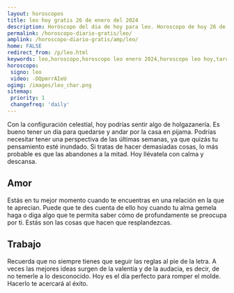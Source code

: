 ```yaml
---
layout: horoscopos
title: leo hoy gratis 26 de enero del 2024 
description: Horóscopo del dia de hoy para leo. Horoscopo de hoy 26 de enero del 2024. Las predicciones de amor, trabajo, vida personal gratis.
permalink: /horoscopo-diario-gratis/leo/
amplink: /horoscopo-diario-gratis/amp/leo/
home: FALSE
redirect_from: /p/leo.html
keywords: leo,horoscopo,horoscopo leo enero 2024,horoscopo leo hoy,tarot leo enero 2024,horoscopo leo,tarot leo hoy,horoscopo de hoy,horoscopo diario,tarot del amor,horoscopo de hoy leo,horoscopo diario del tarot, Horoscopo de hoy leo 26 de enero del 2024,horóscopo del día,signos zodiacales 2024, el horoscopo de hoy
horoscopo:
 signo: leo
 video: -DQpmrrAIeU
ogimg: /images/leo_char.png
sitemap:
 priority: 1
 changefreq: 'daily'
---
```



Con la configuración celestial, hoy podrías sentir algo de holgazanería. Es bueno tener un día para quedarse y andar por la casa en pijama. Podrías necesitar tener una perspectiva de las últimas semanas, ya que quizás tu pensamiento esté inundado. Si tratas de hacer demasiadas cosas, lo más probable es que las abandones a la mitad. Hoy llévatela con calma y descansa.

## Amor

Estás en tu mejor momento cuando te encuentras en una relación en la que te aprecian. Puede que te des cuenta de ello hoy cuando tu alma gemela haga o diga algo que te permita saber cómo de profundamente se preocupa por ti. Estás son las cosas que hacen que resplandezcas.

## Trabajo

Recuerda que no siempre tienes que seguir las reglas al pie de la letra. A veces las mejores ideas surgen de la valentía y de la audacia, es decir, de no temerle a lo desconocido. Hoy es el día perfecto para romper el molde. Hacerlo te acercará al éxito.